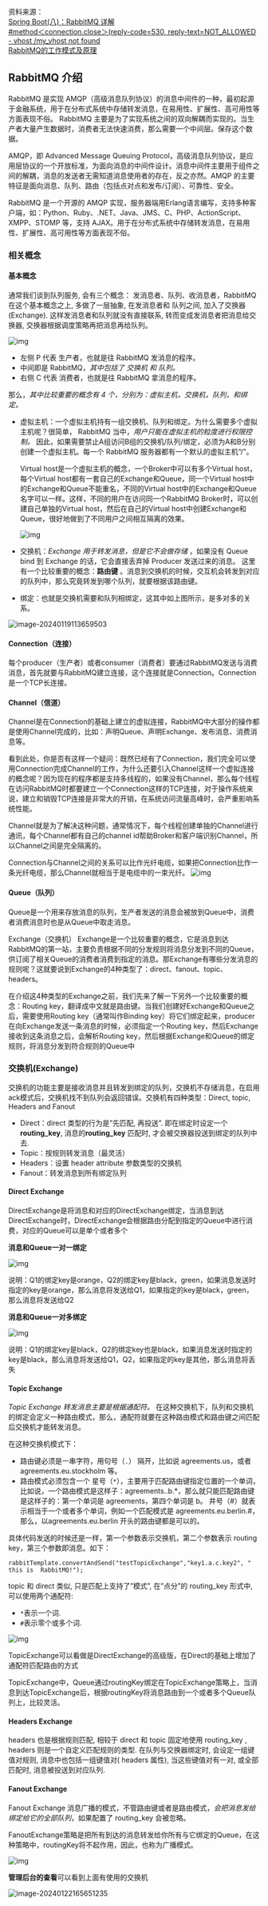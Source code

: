 资料来源：<br/>
[Spring Boot(八)：RabbitMQ 详解](http://www.ityouknow.com/springboot/2016/11/30/spring-boot-rabbitMQ.html)<br/>
[#method＜connection.close＞(reply-code=530, reply-text=NOT_ALLOWED - vhost /my_vhost not found](https://blog.csdn.net/Myselfh/article/details/111288235)<br/>
[RabbitMQ的工作模式及原理](https://blog.csdn.net/weixin_68829137/article/details/127070686)



## RabbitMQ 介绍

RabbitMQ 是实现 AMQP（高级消息队列协议）的消息中间件的一种，最初起源于金融系统，用于在分布式系统中存储转发消息，在易用性、扩展性、高可用性等方面表现不俗。 RabbitMQ 主要是为了实现系统之间的双向解耦而实现的。当生产者大量产生数据时，消费者无法快速消费，那么需要一个中间层。保存这个数据。

AMQP，即 Advanced Message Queuing Protocol，高级消息队列协议，是应用层协议的一个开放标准，为面向消息的中间件设计。消息中间件主要用于组件之间的解耦，消息的发送者无需知道消息使用者的存在，反之亦然。AMQP 的主要特征是面向消息、队列、路由（包括点对点和发布/订阅）、可靠性、安全。

RabbitMQ 是一个开源的 AMQP 实现，服务器端用Erlang语言编写，支持多种客户端，如：Python、Ruby、.NET、Java、JMS、C、PHP、ActionScript、XMPP、STOMP 等，支持 AJAX。用于在分布式系统中存储转发消息，在易用性、扩展性、高可用性等方面表现不俗。

### 相关概念

#### 基本概念

通常我们谈到队列服务, 会有三个概念： 发消息者、队列、收消息者，RabbitMQ 在这个基本概念之上, 多做了一层抽象, 在发消息者和 队列之间, 加入了交换器 (Exchange). 这样发消息者和队列就没有直接联系, 转而变成发消息者把消息给交换器, 交换器根据调度策略再把消息再给队列。

![img](img/RabbitMQ01.png)

- 左侧 P 代表 生产者，也就是往 RabbitMQ 发消息的程序。
- 中间即是 RabbitMQ，*其中包括了 交换机 和 队列。*
- 右侧 C 代表 消费者，也就是往 RabbitMQ 拿消息的程序。

那么，*其中比较重要的概念有 4 个，分别为：虚拟主机，交换机，队列，和绑定。*

- 虚拟主机：一个虚拟主机持有一组交换机、队列和绑定。为什么需要多个虚拟主机呢？很简单， RabbitMQ 当中，*用户只能在虚拟主机的粒度进行权限控制。* 因此，如果需要禁止A组访问B组的交换机/队列/绑定，必须为A和B分别创建一个虚拟主机。每一个 RabbitMQ 服务器都有一个默认的虚拟主机“/”。

  Virtual host是一个虚拟主机的概念，一个Broker中可以有多个Virtual host，每个Virtual host都有一套自己的Exchange和Queue，同一个Virtual host中的Exchange和Queue不能重名，不同的Virtual host中的Exchange和Queue名字可以一样。这样，不同的用户在访问同一个RabbitMQ Broker时，可以创建自己单独的Virtual host，然后在自己的Virtual host中创建Exchange和Queue，很好地做到了不同用户之间相互隔离的效果。

  ![img](img/a48b64c49252481e8549c50b4a61b8ea.png)

- 交换机：*Exchange 用于转发消息，但是它不会做存储* ，如果没有 Queue bind 到 Exchange 的话，它会直接丢弃掉 Producer 发送过来的消息。 这里有一个比较重要的概念：**路由键** 。消息到交换机的时候，交互机会转发到对应的队列中，那么究竟转发到哪个队列，就要根据该路由键。

- 绑定：也就是交换机需要和队列相绑定，这其中如上图所示，是多对多的关系。

![image-20240119113659503](img/image-20240119113659503.png)

#### Connection（连接）

每个producer（生产者）或者consumer（消费者）要通过RabbitMQ发送与消费消息，首先就要与RabbitMQ建立连接，这个连接就是Connection。Connection是一个TCP长连接。

#### Channel（信道）

Channel是在Connection的基础上建立的虚拟连接，RabbitMQ中大部分的操作都是使用Channel完成的，比如：声明Queue、声明Exchange、发布消息、消费消息等。

看到此处，你是否有这样一个疑问：既然已经有了Connection，我们完全可以使用Connection完成Channel的工作，为什么还要引入Channel这样一个虚拟连接的概念呢？因为现在的程序都是支持多线程的，如果没有Channel，那么每个线程在访问RabbitMQ时都要建立一个Connection这样的TCP连接，对于操作系统来说，建立和销毁TCP连接是非常大的开销，在系统访问流量高峰时，会严重影响系统性能。

Channel就是为了解决这种问题，通常情况下，每个线程创建单独的Channel进行通讯，每个Channel都有自己的channel id帮助Broker和客户端识别Channel，所以Channel之间是完全隔离的。

Connection与Channel之间的关系可以比作光纤电缆，如果把Connection比作一条光纤电缆，那么Channel就相当于是电缆中的一束光纤。
![img](img/0e10e03c676c4123997fbedb95733d6c.png)

#### Queue（队列）

Queue是一个用来存放消息的队列，生产者发送的消息会被放到Queue中，消费者消费消息时也是从Queue中取走消息。

Exchange（交换机）
Exchange是一个比较重要的概念，它是消息到达RabbitMQ的第一站，主要负责根据不同的分发规则将消息分发到不同的Queue，供订阅了相关Queue的消费者消费到指定的消息。那Exchange有哪些分发消息的规则呢？这就要说到Exchange的4种类型了：direct、fanout、topic、headers。

在介绍这4种类型的Exchange之前，我们先来了解一下另外一个比较重要的概念：Routing key，翻译成中文就是路由键。当我们创建好Exchange和Queue之后，需要使用Routing key（通常叫作Binding key）将它们绑定起来，producer在向Exchange发送一条消息的时候，必须指定一个Routing key，然后Exchange接收到这条消息之后，会解析Routing key，然后根据Exchange和Queue的绑定规则，将消息分发到符合规则的Queue中


### 交换机(Exchange)

交换机的功能主要是接收消息并且转发到绑定的队列，交换机不存储消息，在启用ack模式后，交换机找不到队列会返回错误。交换机有四种类型：Direct, topic, Headers and Fanout

- Direct：direct 类型的行为是”先匹配, 再投送”. 即在绑定时设定一个 **routing_key**, 消息的**routing_key** 匹配时, 才会被交换器投送到绑定的队列中去.
- Topic：按规则转发消息（最灵活）
- Headers：设置 header attribute 参数类型的交换机
- Fanout：转发消息到所有绑定队列

#### **Direct Exchange**

DirectExchange是将消息和对应的DirectExchange绑定，当消息到达DirectExchange时，DirectExchange会根据路由分配到指定的Queue中进行消费，对应的Queue可以是单个或者多个

**消息和Queue一对一绑定**

![img](img/v2-6448b0196934f63c01f941178ca1aa69_720w.webp)



说明：Q1的绑定key是orange，Q2的绑定key是black，green，如果消息发送时指定的key是orange，那么消息将发送给Q1，如果指定的key是black，green，那么消息将发送给Q2

**消息和Queue一对多绑定**

![img](img/v2-49110c4a95ad99ab1f21e04202700c69_720w.webp)

说明：Q1的绑定key是black，Q2的绑定key也是black，如果消息发送时指定的key是black，那么消息将发送给Q1，Q2，如果指定的key是其他，那么消息将丢失

#### Topic Exchange

*Topic Exchange 转发消息主要是根据通配符。* 在这种交换机下，队列和交换机的绑定会定义一种路由模式，那么，通配符就要在这种路由模式和路由键之间匹配后交换机才能转发消息。

在这种交换机模式下：

- 路由键必须是一串字符，用句号（`.`） 隔开，比如说 agreements.us，或者 agreements.eu.stockholm 等。
- 路由模式必须包含一个 星号（`*`），主要用于匹配路由键指定位置的一个单词，比如说，一个路由模式是这样子：agreements..b.*，那么就只能匹配路由键是这样子的：第一个单词是 agreements，第四个单词是 b。 井号（#）就表示相当于一个或者多个单词，例如一个匹配模式是 agreements.eu.berlin.#，那么，以agreements.eu.berlin 开头的路由键都是可以的。

具体代码发送的时候还是一样，第一个参数表示交换机，第二个参数表示 routing key，第三个参数即消息。如下：

```
rabbitTemplate.convertAndSend("testTopicExchange","key1.a.c.key2", " this is  RabbitMQ!");
```

topic 和 direct 类似, 只是匹配上支持了”模式”, 在”点分”的 routing_key 形式中, 可以使用两个通配符:

- `*`表示一个词.
- `#`表示零个或多个词.

![img](img/v2-981cdf4ebc3d79b424ba2d15b1fd95f2_r.jpg)



TopicExchange可以看做是DirectExchange的高级版，在Direct的基础上增加了通配符匹配路由的方式

TopicExchange中，Queue通过routingKey绑定在TopicExchange策略上，当消息到达TopicExchange后，根据routingKey将消息路由到一个或者多个Queue队列上，比较灵活。

#### **Headers Exchange**

headers 也是根据规则匹配, 相较于 direct 和 topic 固定地使用 routing_key , headers 则是一个自定义匹配规则的类型. 在队列与交换器绑定时, 会设定一组键值对规则, 消息中也包括一组键值对( headers 属性), 当这些键值对有一对, 或全部匹配时, 消息被投送到对应队列.

#### **Fanout Exchange**

Fanout Exchange 消息广播的模式，不管路由键或者是路由模式，*会把消息发给绑定给它的全部队列*，如果配置了 routing_key 会被忽略。

FanoutExchange策略是把所有到达的消息转发给你所有与它绑定的Queue，在这种策略中，routingKey将不起作用，因此，也称为广播模式。

![img](img/v2-92fe44ae681dde258e902e104246f5e4_720w.webp)

**管理后台的查看**可以看到上面有使用的交换机

![image-20240122165651235](img/image-20240122165651235.png)